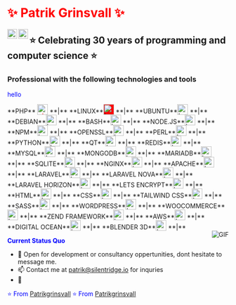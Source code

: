 # ✨ Patrik Grinsvall ✨
<a href="https://www.linkedin.com/in/patrikgrinsvall/">
  <img align="left" alt="LinkedIn" width="22px" src="https://cdn.jsdelivr.net/npm/simple-icons@3.1.0/icons/linkedin.svg" />
</a>
<a href="patrik@silentridge.io">
  <img align="left" alt="'Gmail" width="22px" src="https://cdn.jsdelivr.net/npm/simple-icons@3.1.0/icons/gmail.svg" />
</a>


## ⭐️ Celebrating 30 years of programming and computer science ⭐️

### Professional with the following technologies and tools
<style
  type="text/css">
h1 {color:red;}

p {color:blue;}
</style>
<p>
  hello
  </p>
**PHP** <img alt="php" valign="bottom" height="24px" style="color:red" src="https://cdn.jsdelivr.net/npm/simple-icons@3.1.0/icons/php.svg" />  **|** 
**LINUX**<img alt="Laravel" valign="bottom" height="24px" style="background-color:red" src="https://cdn.jsdelivr.net/npm/simple-icons@3.1.0/icons/linux.svg" /> **|** 
**UBUNTU**<img alt="Laravel" valign="bottom" height="24px" style="text :red" src="https://cdn.jsdelivr.net/npm/simple-icons@3.1.0/icons/ubuntu.svg" /> **|** 
**DEBIAN**<img alt="Laravel" valign="bottom" height="24px" src="https://cdn.jsdelivr.net/npm/simple-icons@3.1.0/icons/debian.svg" /> **|** 
**BASH**<img alt="Laravel" valign="bottom" height="24px" src="https://cdn.jsdelivr.net/npm/simple-icons@3.1.0/icons/bash.svg" /> **|** 
**NODE.JS**<img alt="Laravel" valign="bottom" height="24px" src="https://cdn.jsdelivr.net/npm/simple-icons@3.1.0/icons/node-dot-js.svg" /> **|** 
**NPM**<img alt="Laravel" valign="bottom" height="24px" src="https://cdn.jsdelivr.net/npm/simple-icons@3.1.0/icons/npm.svg" /> **|** 
**OPENSSL**<img alt="Laravel" valign="bottom" height="24px" src="https://cdn.jsdelivr.net/npm/simple-icons@3.1.0/icons/openssl.svg" /> **|** 
**PERL**<img alt="Laravel" valign="bottom" height="24px" src="https://cdn.jsdelivr.net/npm/simple-icons@3.1.0/icons/perl.svg" /> **|** 
**PYTHON**<img alt="Laravel" valign="bottom" height="24px" src="https://cdn.jsdelivr.net/npm/simple-icons@3.1.0/icons/python.svg" /> **|** 
**QT**<img alt="Laravel" valign="bottom" height="24px" src="https://cdn.jsdelivr.net/npm/simple-icons@3.1.0/icons/qt.svg" /> **|** 
**REDIS**<img alt="Laravel" valign="bottom" height="24px" src="https://cdn.jsdelivr.net/npm/simple-icons@3.1.0/icons/redis.svg" /> **|** 
**MYSQL**<img alt="Laravel" valign="bottom" height="24px" src="https://cdn.jsdelivr.net/npm/simple-icons@3.1.0/icons/mysql.svg" /> **|** 
**MONGODB**<img alt="Laravel" valign="bottom" height="24px" src="https://cdn.jsdelivr.net/npm/simple-icons@3.1.0/icons/mongodb.svg" /> **|** 
**MARIADB**<img alt="Laravel" valign="bottom" height="24px" src="https://cdn.jsdelivr.net/npm/simple-icons@3.1.0/icons/mariadb.svg" /> **|** 
**SQLITE**<img alt="Laravel" valign="bottom" height="24px" src="https://cdn.jsdelivr.net/npm/simple-icons@3.1.0/icons/sqlite.svg" /> **|** 
**NGINX**<img alt="Laravel" valign="bottom" height="24px" src="https://cdn.jsdelivr.net/npm/simple-icons@3.1.0/icons/nginx.svg" /> **|** 
**APACHE**<img alt="Laravel" valign="bottom" height="24px" src="https://cdn.jsdelivr.net/npm/simple-icons@3.1.0/icons/apache.svg" /> **|** 
**LARAVEL**<img alt="Laravel" valign="bottom" height="24px" src="https://cdn.jsdelivr.net/npm/simple-icons@3.1.0/icons/laravel.svg" /> **|** 
**LARAVEL NOVA**<img alt="Laravel" valign="bottom" height="24px" src="https://cdn.jsdelivr.net/npm/simple-icons@3.1.0/icons/laravelnova.svg" /> **|** 
**LARAVEL HORIZON**<img alt="Laravel" valign="bottom" height="24px" src="https://cdn.jsdelivr.net/npm/simple-icons@3.1.0/icons/laravelhorizon.svg" /> **|** 
**LETS ENCRYPT**<img alt="Laravel" valign="bottom" height="24px" src="https://cdn.jsdelivr.net/npm/simple-icons@3.1.0/icons/letsencrypt.svg" /> **|** 
**HTML**<img alt="Laravel" valign="bottom" height="24px" src="https://cdn.jsdelivr.net/npm/simple-icons@3.1.0/icons/html.svg" /> **|** 
**CSS**<img alt="Laravel" valign="bottom" height="24px" src="https://cdn.jsdelivr.net/npm/simple-icons@3.1.0/icons/css.svg" /> **|** 
**TAILWIND CSS**<img alt="Laravel" valign="bottom" height="24px" src="https://cdn.jsdelivr.net/npm/simple-icons@3.1.0/icons/tailwindcss.svg" /> **|** 
**SASS**<img alt="Laravel" valign="bottom" height="24px" src="https://cdn.jsdelivr.net/npm/simple-icons@3.1.0/icons/sass.svg" /> **|** 
**WORDPRESS**<img alt="Laravel" valign="bottom" height="24px" src="https://cdn.jsdelivr.net/npm/simple-icons@3.1.0/icons/wordpress.svg" /> **|** 
**WOOCOMMERCE**<img alt="Laravel" valign="bottom" height="24px" src="https://cdn.jsdelivr.net/npm/simple-icons@3.1.0/icons/woocommerce.svg" /> **|** 
**ZEND FRAMEWORK**<img alt="Laravel" valign="bottom" height="24px" src="https://cdn.jsdelivr.net/npm/simple-icons@3.1.0/icons/zendframework.svg" /> **|** 
**AWS**<img alt="Laravel" valign="bottom" height="24px" src="https://cdn.jsdelivr.net/npm/simple-icons@3.1.0/icons/amazonaws.svg" /> **|** 
**DIGITAL OCEAN**<img alt="Laravel" valign="bottom" height="24px" src="https://cdn.jsdelivr.net/npm/simple-icons@3.1.0/icons/digitalocean.svg" /> **|** 
**BLENDER 3D**<img alt="Laravel" valign="bottom" height="24px" src="https://cdn.jsdelivr.net/npm/simple-icons@3.1.0/icons/blender.svg" /> **|** 

<br/>
  <img align="right" alt="GIF" src="https://media.giphy.com/media/iIqmM5tTjmpOB9mpbn/giphy.gif" />

**Current Status Quo**

- 💬 Open for development or consultancy oppertunities, dont hesitate to message me.
- 📫 Contact me at patrik@silentridge.io for inquries
- 👀 

⭐️ From [Patrikgrinsvall](https://github.com/patrikgrinsvall)
⭐️ From [Patrikgrinsvall](https://github.com/silentpatrik)
